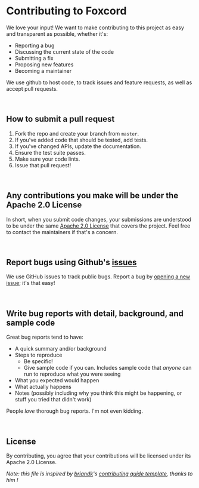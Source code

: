 # Contributing to Foxcord
We love your input! We want to make contributing to this project as easy and transparent as possible, whether it's:

- Reporting a bug
- Discussing the current state of the code
- Submitting a fix
- Proposing new features
- Becoming a maintainer

We use github to host code, to track issues and feature requests, as well as accept pull requests.

<br>

## How to submit a pull request

1. Fork the repo and create your branch from `master`.
2. If you've added code that should be tested, add tests.
3. If you've changed APIs, update the documentation.
4. Ensure the test suite passes.
5. Make sure your code lints.
6. Issue that pull request!

<br>

## Any contributions you make will be under the Apache 2.0  License
In short, when you submit code changes, your submissions are understood to be under the same [Apache 2.0 License](https://www.apache.org/licenses/LICENSE-2.0) that covers the project. Feel free to contact the maintainers if that's a concern.

<br>

## Report bugs using Github's [issues](https://github.com/Foxcord/foxcord/issues)
We use GitHub issues to track public bugs. Report a bug by [opening a new issue](https://github.com/Foxcord/foxcord/issues/new); it's that easy!

<br>

## Write bug reports with detail, background, and sample code

Great bug reports tend to have:

- A quick summary and/or background
- Steps to reproduce
  - Be specific!
  - Give sample code if you can. Includes sample code that *anyone* can run to reproduce what you were seeing
- What you expected would happen
- What actually happens
- Notes (possibly including why you think this might be happening, or stuff you tried that didn't work)

People *love* thorough bug reports. I'm not even kidding.

<br>

## License
By contributing, you agree that your contributions will be licensed under its Apache 2.0 License.

*Note: this file is inspired by [briandk](https://gist.github.com/briandk)'s [contributing guide template](https://gist.github.com/briandk/3d2e8b3ec8daf5a27a62), thanks to him !*

